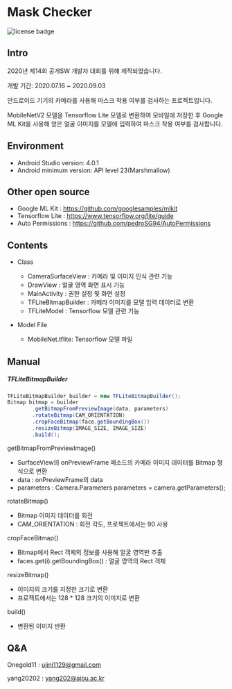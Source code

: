 Mask Checker
============
![license badge](https://img.shields.io/github/license/Onegold11/MaskChecker_Android)

Intro
------
2020년 제14회 공개SW 개발자 대회를 위해 제작되었습니다.

개발 기간: 2020.07.16 ~ 2020.09.03

안드로이드 기기의 카메라를 사용해 마스크 착용 여부를 검사하는 프로젝트입니다.

MobileNetV2 모델을 Tensorflow Lite 모델로 변환하여 모바일에 저장한 후
Google ML Kit을 사용해 얻은 얼굴 이미지를 모델에 입력하여 마스크 착용 여부를 검사합니다.

Environment
------------
+ Android Studio version: 4.0.1
+ Android minimum version: API level 23(Marshmallow)

Other open source
-----------------
+ Google ML Kit : https://github.com/googlesamples/mlkit
+ Tensorflow Lite : https://www.tensorflow.org/lite/guide
+ Auto Permissions : https://github.com/pedroSG94/AutoPermissions

Contents
--------
+ Class
  + CameraSurfaceView : 카메라 및 이미지 인식 관련 기능
  + DrawView : 얼굴 영역 화면 표시 기능
  + MainActivity : 권한 설정 및 화면 설정
  + TFLiteBitmapBuilder : 카메라 이미지를 모델 입력 데이터로 변환
  + TFLiteModel : Tensorflow 모델 관련 기능

+ Model File
  + MobileNet.tflite: Tensorflow 모델 파일

Manual
------
##### TFLiteBitmapBuilder
  ```java
  TFLiteBitmapBuilder builder = new TFLiteBitmapBuilder();
  Bitmap bitmap = builder
          .getBitmapFromPreviewImage(data, parameters)
          .rotateBitmap(CAM_ORIENTATION)
          .cropFaceBitmap(face.getBoundingBox())
          .resizeBitmap(IMAGE_SIZE, IMAGE_SIZE)
          .build();
  ```
  getBitmapFromPreviewImage()
  + SurfaceView의 onPreviewFrame 메소드의 카메라 이미지 데이터를 Bitmap 형식으로 변환
  + data : onPreviewFrame의 data
  + parameters : Camera.Parameters parameters = camera.getParameters();

rotateBitmap()
  + Bitmap 이미지 데이터를 회전
  + CAM_ORIENTATION : 회전 각도, 프로젝트에서는 90 사용

cropFaceBitmap()
  + Bitmap에서 Rect 객체의 정보를 사용해 얼굴 영역만 추출
  + faces.get(i).getBoundingBox() : 얼굴 영역의 Rect 객체

resizeBitmap()
  + 이미지의 크기를 지정한 크기로 변환
  + 프로젝트에서는 128 * 128 크기의 이미지로 변환

build()
  + 변환된 이미지 반환

Q&A
---
Onegold11 : ujini1129@gmail.com

yang20202 : yang202@ajou.ac.kr
